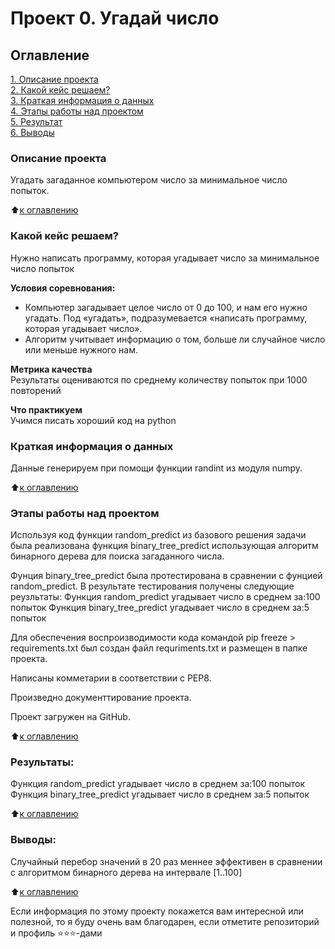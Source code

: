 # Проект 0. Угадай число

## Оглавление  
[1. Описание проекта](#Описание-проекта)  
[2. Какой кейс решаем?](#Какой-кейс-решаем)  
[3. Краткая информация о данных](#Краткая-информация-о-данных)  
[4. Этапы работы над проектом](#Этапы-работы-над-проектом)  
[5. Результат](#Результат)    
[6. Выводы](#Выводы) 

### Описание проекта    
Угадать загаданное компьютером число за минимальное число попыток.

:arrow_up:[к оглавлению](_)


### Какой кейс решаем?    
Нужно написать программу, которая угадывает число за минимальное число попыток

**Условия соревнования:**  
- Компьютер загадывает целое число от 0 до 100, и нам его нужно угадать. Под «угадать», подразумевается «написать программу, которая угадывает число».
- Алгоритм учитывает информацию о том, больше ли случайное число или меньше нужного нам.

**Метрика качества**     
Результаты оцениваются по среднему количеству попыток при 1000 повторений

**Что практикуем**     
Учимся писать хороший код на python


### Краткая информация о данных

Данные генерируем при помощи функции randint из модуля numpy.
   
:arrow_up:[к оглавлению](.README.md#Оглавление)


### Этапы работы над проектом  

Используя код функции random_predict из базового решения задачи была реализована функция binary_tree_predict использующая алгоритм бинарного дерева для поиска загаданного числа.

Фунция binary_tree_predict была протестирована в сравнении с фунцией random_predict. В результате тестирования получены следующие реузльтаты:
Функция random_predict угадывает число в среднем за:100 попыток
Функция binary_tree_predict угадывает число в среднем за:5 попыток

Для обеспечения воспроизводимости кода командой pip freeze > requirements.txt был создан файл requriments.txt и размещен в папке проекта.

Написаны комметарии в соответствии с PEP8.

Произведно документтирование проекта.

Проект загружен на GitHub.

:arrow_up:[к оглавлению](.README.md#Оглавление)


### Результаты:  

Функция random_predict угадывает число в среднем за:100 попыток
Функция binary_tree_predict угадывает число в среднем за:5 попыток

:arrow_up:[к оглавлению](.README.md#Оглавление)


### Выводы:  

Случайный перебор значений в 20 раз меннее эффективен в сравнении с алгоритмом бинарного дерева на интервале [1..100]

:arrow_up:[к оглавлению](.README.md#Оглавление)


Если информация по этому проекту покажется вам интересной или полезной, то я буду очень вам благодарен, если отметите репозиторий и профиль ⭐️⭐️⭐️-дами
